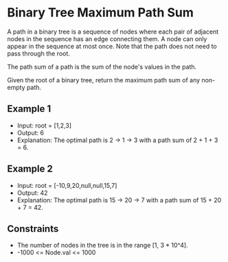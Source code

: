 # Binary Tree Maximum Path Sum

A path in a binary tree is a sequence of nodes where each pair of adjacent nodes in the sequence has an edge connecting them. A node can only appear in the sequence at most once. Note that the path does not need to pass through the root.

The path sum of a path is the sum of the node's values in the path.

Given the root of a binary tree, return the maximum path sum of any non-empty path.

## Example 1

- Input: root = [1,2,3]
- Output: 6
- Explanation: The optimal path is 2 -> 1 -> 3 with a path sum of 2 + 1 + 3 = 6.

## Example 2

- Input: root = [-10,9,20,null,null,15,7]
- Output: 42
- Explanation: The optimal path is 15 -> 20 -> 7 with a path sum of 15 + 20 + 7 = 42.

## Constraints

- The number of nodes in the tree is in the range [1, 3 * 10^4].
- -1000 <= Node.val <= 1000
